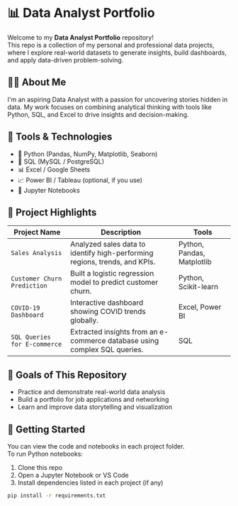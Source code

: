 # 📊 Data Analyst Portfolio

Welcome to my **Data Analyst Portfolio** repository!  
This repo is a collection of my personal and professional data projects, where I explore real-world datasets to generate insights, build dashboards, and apply data-driven problem-solving.

## 👨‍💻 About Me

I'm an aspiring Data Analyst with a passion for uncovering stories hidden in data. My work focuses on combining analytical thinking with tools like Python, SQL, and Excel to drive insights and decision-making.

## 🧰 Tools & Technologies

- 🐍 Python (Pandas, NumPy, Matplotlib, Seaborn)
- 🧮 SQL (MySQL / PostgreSQL)
- 📊 Excel / Google Sheets
- 📈 Power BI / Tableau (optional, if you use)
- 📂 Jupyter Notebooks

## 📁 Project Highlights

| Project Name | Description | Tools |
|--------------|-------------|-------|
| `Sales Analysis` | Analyzed sales data to identify high-performing regions, trends, and KPIs. | Python, Pandas, Matplotlib |
| `Customer Churn Prediction` | Built a logistic regression model to predict customer churn. | Python, Scikit-learn |
| `COVID-19 Dashboard` | Interactive dashboard showing COVID trends globally. | Excel, Power BI |
| `SQL Queries for E-commerce` | Extracted insights from an e-commerce database using complex SQL queries. | SQL |

## 📌 Goals of This Repository

- Practice and demonstrate real-world data analysis
- Build a portfolio for job applications and networking
- Learn and improve data storytelling and visualization

## 🚀 Getting Started

You can view the code and notebooks in each project folder.  
To run Python notebooks:
1. Clone this repo
2. Open a Jupyter Notebook or VS Code
3. Install dependencies listed in each project (if any)

```bash
pip install -r requirements.txt
